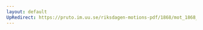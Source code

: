 ```yaml
---
layout: default
UpRedirect: https://pruto.im.uu.se/riksdagen-motions-pdf/1868/mot_1868__fk__61/mot_1868__fk__61-002.pdf
---
```

